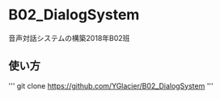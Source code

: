 # B02_DialogSystem
音声対話システムの構築2018年B02班

## 使い方

'''
git clone https://github.com/YGlacier/B02_DialogSystem
'''
